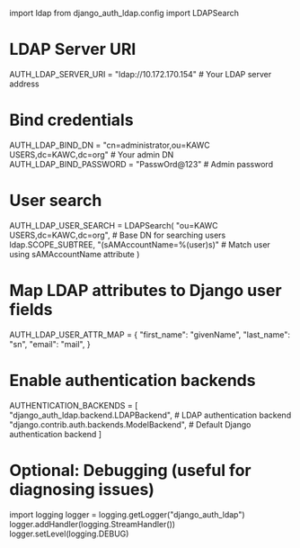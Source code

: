 import ldap
from django_auth_ldap.config import LDAPSearch

# LDAP Server URI
AUTH_LDAP_SERVER_URI = "ldap://10.172.170.154"  # Your LDAP server address

# Bind credentials
AUTH_LDAP_BIND_DN = "cn=administrator,ou=KAWC USERS,dc=KAWC,dc=org"  # Your admin DN
AUTH_LDAP_BIND_PASSWORD = "PasswOrd@123"                              # Admin password

# User search
AUTH_LDAP_USER_SEARCH = LDAPSearch(
    "ou=KAWC USERS,dc=KAWC,dc=org",  # Base DN for searching users
    ldap.SCOPE_SUBTREE,
    "(sAMAccountName=%(user)s)"      # Match user using sAMAccountName attribute
)

# Map LDAP attributes to Django user fields
AUTH_LDAP_USER_ATTR_MAP = {
    "first_name": "givenName",
    "last_name": "sn",
    "email": "mail",
}

# Enable authentication backends
AUTHENTICATION_BACKENDS = [
    "django_auth_ldap.backend.LDAPBackend",       # LDAP authentication backend
    "django.contrib.auth.backends.ModelBackend",  # Default Django authentication backend
]

# Optional: Debugging (useful for diagnosing issues)
import logging
logger = logging.getLogger("django_auth_ldap")
logger.addHandler(logging.StreamHandler())
logger.setLevel(logging.DEBUG)
